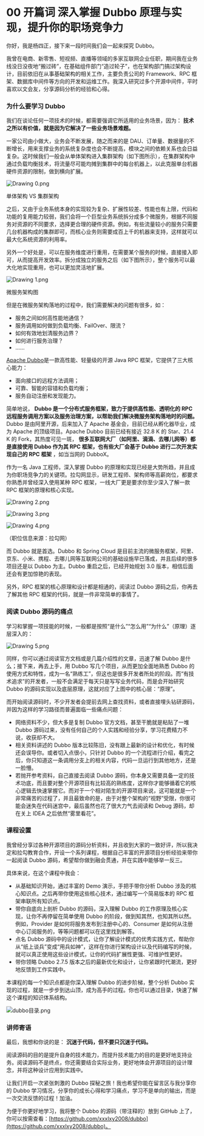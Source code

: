 # 00 开篇词 深入掌握 Dubbo 原理与实现，提升你的职场竞争力

你好，我是杨四正，接下来一段时间我们会一起来探究 Dubbo。

我曾在电商、新零售、短视频、直播等领域的多家互联网企业任职，期间我在业务线没日没夜地“搬过砖”，在基础组件部门“造过轮子”，也在架构部门搞过架构设计，目前依旧在从事基础架构的相关工作，主要负责公司的 Framework、RPC 框架、数据库中间件等方向的开发和运维工作。我深入研究过多个开源中间件，平时喜欢以文会友，分享源码分析的经验和心得。

### 为什么要学习 Dubbo

我们在谈论任何一项技术的时候，都需要强调它所适用的业务场景，因为： **技术之所以有价值，就是因为它解决了一些业务场景难题。**

一家公司由小做大，业务会不断发展，随之而来的是 DAU、订单量、数据量的不断增长，用来支撑业务的系统复杂度也会不断提高，模块之间的依赖关系也会日益复杂。这时候我们一般会从单体架构进入集群架构（如下图所示），在集群架构中通过负载均衡技术，将流量尽可能均摊到集群中的每台机器上，以此克服单台机器硬件资源的限制，做到横向扩展。

![Drawing 0.png](assets/Ciqc1F8eQ_eAbHovAAC1BISTRQE943.png)

单体架构 VS 集群架构

之后，又由于业务系统本身的实现较为复杂、扩展性较差、性能也有上限，代码和功能的复用能力较弱，我们会将一个巨型业务系统拆分成多个微服务，根据不同服务对资源的不同要求，选择更合理的硬件资源。例如，有些流量较小的服务只需要几台机器构成的集群即可，而核心业务则需要成百上千的机器来支持，这样就可以最大化系统资源的利用率。

另外一个好处是，可以在服务维度进行重用，在需要某个服务的时候，直接接入即可，从而提高开发效率。拆分成独立的服务之后（如下图所示），整个服务可以最大化地实现重用，也可以更加灵活地扩展。

![Drawing 1.png](assets/Ciqc1F8eRAqAKU1gAAGcFDQgvSc126.png)

微服务架构图

但是在微服务架构落地的过程中，我们需要解决的问题有很多，如：

- 服务之间如何高性能地通信？
- 服务调用如何做到负载均衡、FailOver、限流？
- 如何有效地划清服务边界？
- 如何进行服务治理？
- ……

[Apache Dubbo](https://dubbo.apache.org/zh-cn/)是一款高性能、轻量级的开源 Java RPC 框架，它提供了三大核心能力：

- 面向接口的远程方法调用；
- 可靠、智能的容错和负载均衡；
- 服务自动注册和发现能力。

简单地说， **Dubbo 是一个分布式服务框架，致力于提供高性能、透明化的 RPC 远程服务调用方案以及服务治理方案，以帮助我们解决微服务架构落地时的问题。** Dubbo 是由阿里开源，后来加入了 Apache 基金会，目前已经从孵化器毕业，成为 Apache 的顶级项目。Apache Dubbo 目前已经有接近 32.8 K 的 Star、21.4 K 的 Fork，其热度可见一斑， **很多互联网大厂（如阿里、滴滴、去哪儿网等）都是直接使用 Dubbo 作为其 RPC 框架，也有些大厂会基于 Dubbo 进行二次开发实现自己的 RPC 框架** ，如当当网的 DubboX。

作为一名 Java 工程师，深入掌握 Dubbo 的原理和实现已经是大势所趋，并且成为你职场竞争力的关键项。拉勾网显示，研发工程师、架构师等高薪岗位，都要求你熟悉并曾经深入使用某种 RPC 框架，一线大厂更是要求你至少深入了解一款 RPC 框架的原理和核心实现。

![Drawing 2.png](assets/CgqCHl8eRBiAdm-9AACm_9hf8ac565.png)

![Drawing 3.png](assets/Ciqc1F8eRCaAdTaTAACqwi3sVSo733.png)

![Drawing 4.png](assets/CgqCHl8eRC2Acm_pAACV8eY8-C8598.png)

（职位信息来源：拉勾网）

而 Dubbo 就是首选。Dubbo 和 Spring Cloud 是目前主流的微服务框架，阿里、京东、小米、携程、去哪儿网等互联网公司的基础设施早已落成，并且后续的很多项目还是以 Dubbo 为主。Dubbo 重启之后，已经开始规划 3.0 版本，相信后面还会有更加惊艳的表现。

另外，RPC 框架的核心原理和设计都是相通的，阅读过 Dubbo 源码之后，你再去了解其他 RPC 框架的代码，就是一件非常简单的事情了。

### 阅读 Dubbo 源码的痛点

学习和掌握一项技能的时候，一般都是按照“是什么”“怎么用”“为什么”（原理）逐层深入的：

![Drawing 5.png](assets/CgqCHl8eRDyAaP3fAABjUNh74KM999.png)

同样，你可以通过阅读官方文档或是几篇介绍性的文章，迅速了解 Dubbo 是什么；接下来，再去上手，用 Dubbo 写几个项目，从而更加全面地熟悉 Dubbo 的使用方式和特性，成为一名“熟练工”，但这也是很多开发者所处的阶段。而“有技术追求”的开发者，一般不会满足于每天只是写写业务代码，而是会开始研究 Dubbo 的源码实现以及底层原理，这就对应了上图中的核心层：“原理”。

而开始阅读源码时，不少开发者会提前去网上查找资料，或者直接埋头钻研源码，并因为这样的学习路径而普遍面临一些痛点问题：

- 网络资料不少，但大多是复制 Dubbo 官方文档，甚至干脆就是粘贴了一堆 Dubbo 源码过来，没有任何自己的个人实践和经验分享，学习花费精力不说，收获却不大。
- 相关资料讲述的 Dubbo 版本比较陈旧，没有跟上最新的设计和优化，有时候还会误导你。或者切入点很小，只针对 Dubbo 的一个流程进行介绍，看完之后，你只知道这一条调用分支上的相关内容，代码一旦运行到其他地方，还是一脸懵。
- 若抛开参考资料，自己直接去阅读 Dubbo 源码，你本身又需要具备一定的技术功底，而且要对整个开源项目有比较高的熟练度，这样你才能够循着它的核心逻辑去快速掌握它。而对于一个相对陌生的开源项目来说，这可能就是一个非常痛苦的过程了，并且最致命的是，由于对整个架构的“视野”受限，你很可能会迷失在代码迷宫中，最后虽然也花了很大力气去阅读和 Debug 源码，却在关上 IDEA 之后依然“雾里看花”。

### 课程设置

我曾经分享过各种开源项目的源码分析资料，并且收到大家的一致好评，所以我决定和拉勾教育合作，开设一个系列课程，根据自己丰富的开源项目分析经验来带你一起阅读 Dubbo 源码，希望帮你做到融会贯通，并在实践中能够举一反三。

具体来说，在这个课程中我会：

- 从基础知识开始，通过丰富的 Demo 演示，手把手带你分析 Dubbo 涉及的核心知识点。之后再带你使用这些核心技术，通过编写一个简易版本的 RPC 框架串联所有知识点。
- 带你自底向上剖析 Dubbo 的源码，深入理解 Dubbo 的工作原理及核心实现，让你不再停留在简单使用 Dubbo 的阶段，做到知其然，也知其所以然。例如，Provider 是如何将服务发布到注册中心的、Consumer 是如何从注册中心订阅服务的，等等问题都可以在这里找到解答。
- 点名 Dubbo 源码中的设计模式，让你了解设计模式的优秀实践方式，帮助你从“纸上谈兵”变成“用兵如神”，这样在你进行架构设计以及代码编写的时候，就可以真正使用这些设计模式，让你的代码扩展性更强、可维护性更好。
- 带你领略 Dubbo 2.7.5 版本之后的最新优化和设计，让你紧跟时代潮流，更好地反馈到工作实践中。

本课程的每一个知识点都是你深入理解 Dubbo 的进步阶梯，整个分析 Dubbo 实现的过程，就是一步步到达山顶，成为高手的过程。你也可以通过目录，快速了解这个课程的知识体系结构。

![dubbo目录.png](assets/CgqCHl8eRKWAL-CYAANhwvFxAps712.png)

### 讲师寄语

最后，我想和你说的是： **沉迷于代码，但不要只沉迷于代码。**

阅读源码的目的是提升自身的技术能力，而提升技术能力的目的是更好地支持业务。阅读源码不是终点，你还需要结合实际业务，更好地体会开源项目的设计理念，并将这种设计应用到实践中。

让我们开启一次紧张刺激的 Dubbo 探秘之旅！我也希望你能在留言区与我分享你的 Dubbo 学习情况，分享你的成长心得和学习痛点，学习不是单向的输出，而是一次交流反馈的过程！加油。

为便于你更好地学习，我将整个 Dubbo 的源码（带注释的）放到 GitHub 上了，你可以按需查看：[https://github.com/xxxlxy2008/dubbo](https://github.com/xxxlxy2008/dubbo)。
